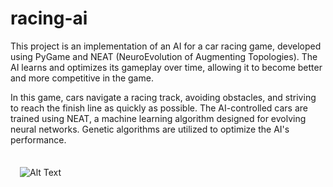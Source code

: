 # racing-ai
<div style="margin-bottom: 20px;">
<p>This project is an implementation of an AI for a car racing game, developed using PyGame and NEAT (NeuroEvolution of Augmenting Topologies). The AI learns and optimizes its gameplay over time, allowing it to become better and more competitive in the game.</p>
<p>In this game, cars navigate a racing track, avoiding obstacles, and striving to reach the finish line as quickly as possible. The AI-controlled cars are trained using NEAT, a machine learning algorithm designed for evolving neural networks. Genetic algorithms are utilized to optimize the AI's performance.</p>
</div>
<div>
<img src="gifairacingcars.gif" alt="Alt Text" style="margin:15px;">
</div>


